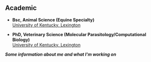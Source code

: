 ## Academic
- **Bsc, Animal Science (Equine Specialty)**\
[University of Kentucky, Lexington](https://www.uky.edu/)

- **PhD, Veterinary Science (Molecular Parasitology/Computational Biology)**\
[University of Kentucky, Lexington](https://gluck.ca.uky.edu/)

***Some information about me and what I'm working on***
